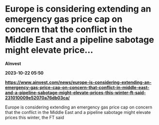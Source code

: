 # Europe is considering extending an emergency gas price cap on concern that the conflict in the Middle East and a pipeline sabotage might elevate price...
**AInvest**

**2023-10-22 05:50**

**https://www.ainvest.com/news/europe-is-considering-extending-an-emergency-gas-price-cap-on-concern-that-conflict-in-middle-east-and-a-pipeline-sabotage-might-elevate-prices-this-winter-ft-said-231010009e52070a76db03ca/**

Europe is considering extending an emergency gas price cap on concern that the conflict in the Middle East and a pipeline sabotage might elevate prices this winter, the FT said